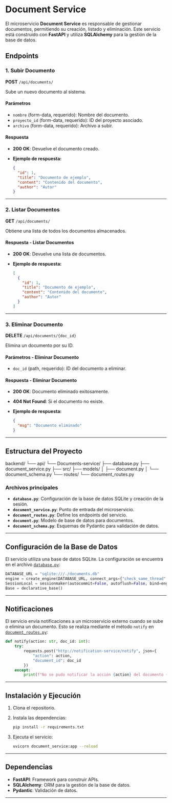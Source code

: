 # Document Service

El microservicio **Document Service** es responsable de gestionar documentos, permitiendo su creación, listado y eliminación. Este servicio está construido con **FastAPI** y utiliza **SQLAlchemy** para la gestión de la base de datos.

## Endpoints

### 1. Subir Documento

**POST** `/api/documents/`

Sube un nuevo documento al sistema.

#### Parámetros

- `nombre` (form-data, requerido): Nombre del documento.
- `proyecto_id` (form-data, requerido): ID del proyecto asociado.
- `archivo` (form-data, requerido): Archivo a subir.

#### Respuesta

- **200 OK**: Devuelve el documento creado.
- **Ejemplo de respuesta:**

  ```json
  {
    "id": 1,
    "title": "Documento de ejemplo",
    "content": "Contenido del documento",
    "author": "Autor"
  }
  ```

---

### 2. Listar Documentos

**GET** `/api/documents/`

Obtiene una lista de todos los documentos almacenados.

#### Respuesta - Listar Documentos

- **200 OK**: Devuelve una lista de documentos.
- **Ejemplo de respuesta:**

  ```json
  [
    {
      "id": 1,
      "title": "Documento de ejemplo",
      "content": "Contenido del documento",
      "author": "Autor"
    }
  ]
  ```

---

### 3. Eliminar Documento

**DELETE** `/api/documents/{doc_id}`

Elimina un documento por su ID.

#### Parámetros - Eliminar Documento

- `doc_id` (path, requerido): ID del documento a eliminar.

#### Respuesta - Eliminar Documento

- **200 OK**: Documento eliminado exitosamente.
- **404 Not Found**: Si el documento no existe.
- **Ejemplo de respuesta:**

  ```json
  {
    "msg": "Documento eliminado"
  }
  ```

---

## Estructura del Proyecto

backend/
└── api/
    └── Documents-service/
        ├── database.py
        ├── document_service.py
        ├── src/
            ├── models/
            │   ├── document.py
            │   └── document_schema.py
            └── routes/
                └── document_routes.py

### Archivos principales

- **`database.py`**: Configuración de la base de datos SQLite y creación de la sesión.
- **`document_service.py`**: Punto de entrada del microservicio.
- **`document_routes.py`**: Define los endpoints del servicio.
- **`document.py`**: Modelo de base de datos para documentos.
- **`document_schema.py`**: Esquemas de Pydantic para validación de datos.

---

## Configuración de la Base de Datos

El servicio utiliza una base de datos SQLite. La configuración se encuentra en el archivo [`database.py`](backend/api/Documents-service/database.py):

```python
DATABASE_URL = "sqlite:///./documents.db"
engine = create_engine(DATABASE_URL, connect_args={"check_same_thread": False})
SessionLocal = sessionmaker(autocommit=False, autoflush=False, bind=engine)
Base = declarative_base()
```

---

## Notificaciones

El servicio envía notificaciones a un microservicio externo cuando se sube o elimina un documento. Esto se realiza mediante el método `notify` en [`document_routes.py`](backend/api/Documents-service/src/routes/document_routes.py):

```python
def notify(action: str, doc_id: int):
    try:
        requests.post("http://notification-service/notify", json={
            "action": action,
            "document_id": doc_id
        })
    except:
        print(f"No se pudo notificar la acción {action} del documento {doc_id}")
```

---

## Instalación y Ejecución

1. Clona el repositorio.
2. Instala las dependencias:

   ```bash
   pip install -r requirements.txt
   ```

3. Ejecuta el servicio:

   ```bash
   uvicorn document_service:app --reload
   ```

---

## Dependencias

- **FastAPI**: Framework para construir APIs.
- **SQLAlchemy**: ORM para la gestión de la base de datos.
- **Pydantic**: Validación de datos.

---
